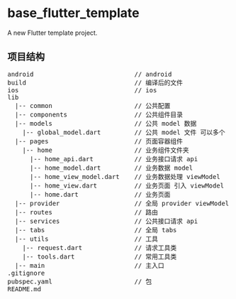 # base_flutter_template

A new Flutter template project.

## 项目结构

<pre>
android                           // android
build                             // 编译后的文件
ios                               // ios
lib
  |-- common                      // 公共配置
  |-- components                  // 公共组件目录 
  |-- models                      // 公共 model 数据
    |-- global_model.dart         // 公共 model 文件 可以多个
  |-- pages                       // 页面容器组件
    |-- home                      // 业务组件文件夹
      |-- home_api.dart           // 业务接口请求 api
      |-- home_model.dart         // 业务数据 model
      |-- home_view_model.dart    // 业务数据处理 viewModel
      |-- home_view.dart          // 业务页面 引入 viewModel
      |-- home.dart               // 业务页面
  |-- provider                    // 全局 provider viewModel
  |-- routes                      // 路由
  |-- services                    // 公共接口请求 api
  |-- tabs                        // 全局 tabs
  |-- utils                       // 工具
    |-- request.dart              // 请求工具类
    |-- tools.dart                // 常用工具类
  |-- main                        // 主入口
.gitignore
pubspec.yaml                      // 包
README.md  
</pre>